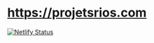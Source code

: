 # https://projetsrios.com

[![Netlify Status](https://api.netlify.com/api/v1/badges/d1d8f624-1744-49ba-9e72-b0f8b86d0673/deploy-status)](https://app.netlify.com/sites/projetsrios/deploys)
